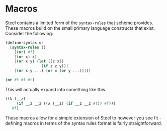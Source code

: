 # Macros

Steel contains a limited form of the `syntax-rules` that scheme provides. These macros build on the small primary language constructs that exist. Consider the following:

```scheme
(define-syntax or
  (syntax-rules ()
    [(or) #f]
    [(or x) x]
    [(or x y) (let ([z x])
                (if z z y))]
    [(or x y ...) (or x (or y ...))]))

(or #f #f #t)
```

This will actually expand into something like this

```scheme
((λ (__z)
     (if __z __z ((λ (__z) (if __z __z #t)) #f)))
   #f)
```

These macros allow for a simple extension of Steel to however you see fit - defining macros in terms of the syntax rules format is fairly straightforward.